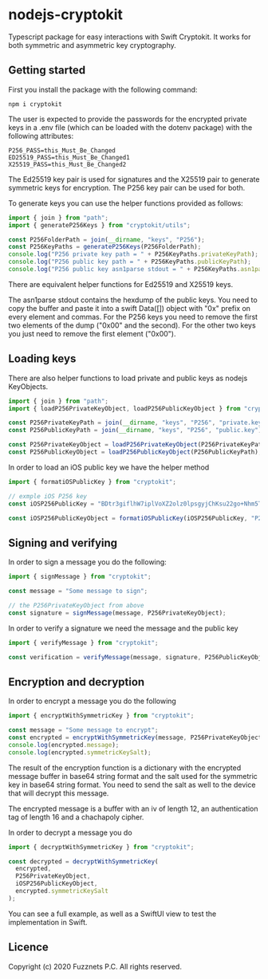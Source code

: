 # nodejs-cryptokit

Typescript package for easy interactions with Swift Cryptokit. It works for both symmetric and asymmetric key cryptography.

## Getting started

First you install the package with the following command:

```
npm i cryptokit
```

The user is expected to provide the passwords for the encrypted private keys in a .env file (which can be loaded with the dotenv package) with the following attributes:

```
P256_PASS=this_Must_Be_Changed
ED25519_PASS=this_Must_Be_Changed1
X25519_PASS=this_Must_Be_Changed2
```

The Ed25519 key pair is used for signatures and the X25519 pair to generate symmetric keys for encryption. The P256 key pair can be used for both.

To generate keys you can use the helper functions provided as follows:

```typescript
import { join } from "path";
import { generateP256Keys } from "cryptokit/utils";

const P256FolderPath = join(__dirname, "keys", "P256");
const P256KeyPaths = generateP256Keys(P256FolderPath);
console.log("P256 private key path = " + P256KeyPaths.privateKeyPath);
console.log("P256 public key path = " + P256KeyPaths.publicKeyPath);
console.log("P256 public key asn1parse stdout = " + P256KeyPaths.asn1parse);
```

There are equivalent helper functions for Ed25519 and X25519 keys.

The asn1parse stdout contains the hexdump of the public keys. You need to copy the buffer and paste it into a swift Data([]) object with "0x" prefix on every element and commas.
For the P256 keys you need to remove the first two elements of the dump ("0x00" and the second). For the other two keys you just need to remove the first element ("0x00").

## Loading keys

There are also helper functions to load private and public keys as nodejs KeyObjects.

```typescript
import { join } from "path";
import { loadP256PrivateKeyObject, loadP256PublicKeyObject } from "cryptokit/utils";

const P256PrivateKeyPath = join(__dirname, "keys", "P256", "private.key");
const P256PublicKeyPath = join(__dirname, "keys", "P256", "public.key");

const P256PrivateKeyObject = loadP256PrivateKeyObject(P256PrivateKeyPath);
const P256PublicKeyObject = loadP256PublicKeyObject(P256PublicKeyPath);
```

In order to load an iOS public key we have the helper method

```typescript
import { formatiOSPublicKey } from "cryptokit";

// exmple iOS P256 key
const iOSP256PublicKey = "BDtr3giflhW7iplVoXZ2olz0lpsgyjChKsu22go+Nhm5TDk8dnwmMlm34uczZpjwd3x9NXO/oQWRuhEZF+95p3k=";

const iOSP256PublicKeyObject = formatiOSPublicKey(iOSP256PublicKey, "P256");
```

## Signing and verifying

In order to sign a message you do the following:

```typescript
import { signMessage } from "cryptokit";

const message = "Some message to sign";

// the P256PrivateKeyObject from above
const signature = signMessage(message, P256PrivateKeyObject);
```

In order to verify a signature we need the message and the public key

```typescript
import { verifyMessage } from "cryptokit";

const verification = verifyMessage(message, signature, P256PublicKeyObject);
```

## Encryption and decryption

In order to encrypt a message you do the following

```typescript
import { encryptWithSymmetricKey } from "cryptokit";

const message = "Some message to encrypt";
const encrypted = encryptWithSymmetricKey(message, P256PrivateKeyObject, iOSP256PublicKeyObject);
console.log(encrypted.message);
console.log(encrypted.symmetricKeySalt);
```

The result of the encryption function is a dictionary with the encrypted message buffer in base64 string format and the salt used for the symmetric key in base64 string format. You need to send the salt as well to the device that will decrypt this message.

The encrypted message is a buffer with an iv of length 12, an authentication tag of length 16 and a chachapoly cipher.

In order to decrypt a message you do

```typescript
import { decryptWithSymmetricKey } from "cryptokit";

const decrypted = decryptWithSymmetricKey(
  encrypted,
  P256PrivateKeyObject,
  iOSP256PublicKeyObject,
  encrypted.symmetricKeySalt
);
```

You can see a full example, as well as a SwiftUI view to test the implementation in Swift.

## Licence

Copyright (c) 2020 Fuzznets P.C. All rights reserved.
